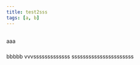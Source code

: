```yaml
---
title: test2sss
tags: [a, b]
---
```


##

aaa

###

bbbbb
vvvsssssssssssss
ssssssssssssssssssssss

###

##

